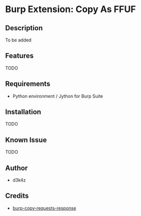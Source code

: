 # Burp Extension: Copy As FFUF

## Description

To be added

## Features

TODO 

## Requirements

- Python environment / Jython for Burp Suite

## Installation

TODO

## Known Issue

TODO

## Author

- d3k4z

## Credits

- [burp-copy-requests-response](https://github.com/CompassSecurity/burp-copy-request-response)
